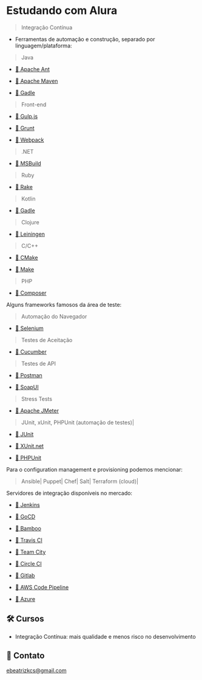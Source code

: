 # Estudando com Alura

> Integração Contínua



- Ferramentas de automação e construção, separado por linguagem/plataforma:

> Java

- [🔗 Apache Ant](https://ant.apache.org/)

- [🔗 Apache Maven](https://maven.apache.org/)

- [🔗 Gadle](https://gradle.org/)

> Front-end

- [🔗 Gulp.js](https://gulpjs.com/)

- [🔗 Grunt](https://gruntjs.com/)

- [🔗 Webpack](https://webpack.js.org/)

> .NET

- [🔗 MSBuild](https://learn.microsoft.com/pt-br/visualstudio/msbuild/msbuild?view=vs-2022)

> Ruby

- [🔗 Rake](https://en.wikipedia.org/wiki/Rake_(software))

> Kotlin

- [🔗 Gadle](https://gradle.org/)

> Clojure

- [🔗 Leiningen](https://leiningen.org/)

> C/C++

- [🔗 CMake](https://cmake.org/)

- [🔗 Make](https://www.make.com/en)

> PHP

- [🔗 Composer](https://getcomposer.org/)



Alguns frameworks famosos da área de teste:

> Automação do Navegador

- [🔗 Selenium](https://www.selenium.dev/)

> Testes de Aceitação

- [🔗 Cucumber](https://cucumber.io/)

> Testes de API

- [🔗 Postman](https://www.postman.com/)

- [🔗 SoapUI](https://www.soapui.org/)

> Stress Tests

- [🔗 Apache JMeter](https://jmeter.apache.org/)

> JUnit, xUnit, PHPUnit (automação de testes)|

- [🔗 JUnit](https://junit.org/junit5/)

- [🔗 XUnit.net](https://xunit.net/)

- [🔗 PHPUnit](https://phpunit.de/)



Para o configuration management e provisioning podemos mencionar:
> Ansible|
> Puppet|
> Chef|
> Salt|
> Terraform (cloud)|

Servidores de integração disponíveis no mercado:

- [🔗 Jenkins](https://jenkins.io/)

- [🔗 GoCD](https://www.gocd.org/)

- [🔗 Bamboo](https://www.atlassian.com/br/software/bamboo)

- [🔗 Travis CI](https://travis-ci.org/)

- [🔗 Team City](https://www.jetbrains.com/teamcity/)

- [🔗 Circle CI](https://circleci.com/)

- [🔗 Gitlab](https://about.gitlab.com/product/continuous-integration/)

- [🔗 AWS Code Pipeline](https://aws.amazon.com/codepipeline/)

- [🔗 Azure](https://azure.microsoft.com/pt-br/services/devops/server/)

## 🛠 Cursos

- Integração Contínua: mais qualidade e menos risco no desenvolvimento

## 💙 Contato

ebeatrizkcs@gmail.com
